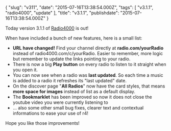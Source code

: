 {
    "slug": "v311",
    "date": "2015-07-16T13:38:54.000Z",
    "tags": [
        "v3.1.1",
        "radio4000",
        "update"
    ],
    "title": "v3.1.1",
    "publishdate": "2015-07-16T13:38:54.000Z"
}

Today version 3.1.1 of [Radio4000](http://radio4000.com) is out!

When have included a bunch of new features, here is a small list:

-   **URL have changed!** Find your channel directly at
    **radio.com/yourRadio** instead of radio4000.com/c/yourRadio. Easier
    to remember, more logic but remember to update the links pointing to
    your radio. 
-   There is now a big **Play button** on every radio to listen to it
    straight when you open it.
-   You can now see when a radio was **last updated**. So each time a
    music is added to a radio it refreshes its "last updated" date.
-   On the discover page "**All Radios**" now have the card styles, that
    means **more space for images** instead of list as a default
    display.
-   The **Bookmarklet** has been improved so now it does not close the
    youtube video you were currently listening to
-   ... also some other small bug fixes, clearer text and contextual
    informations to ease your use of r4!

Hope you like those improvements!

